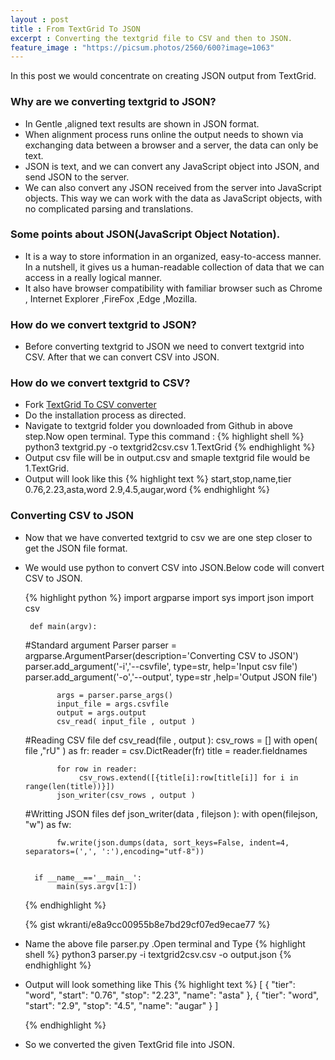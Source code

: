 ```yaml
---
layout : post
title : From TextGrid To JSON
excerpt : Converting the textgrid file to CSV and then to JSON.
feature_image : "https://picsum.photos/2560/600?image=1063"
---
```


In this post we would concentrate on creating JSON output from TextGrid.
### Why are we converting textgrid to JSON?
*  In Gentle ,aligned text results are shown in JSON format.
*  When alignment process runs online the output needs to shown via exchanging
   data between a browser and a server, the data can only be text.
*  JSON is text, and we can convert any JavaScript object into JSON, and send
   JSON to the server.
*  We can also convert any JSON received from the server into JavaScript objects.
   This way we can work with the data as JavaScript objects, with no complicated
   parsing and translations.


### Some points about JSON(JavaScript Object Notation).
* It is a way to store information in an organized, easy-to-access manner.
  In a nutshell, it gives us a human-readable collection of data that we can
  access in a really logical manner.
* It also have browser compatibility with familiar browser such as Chrome ,
   Internet Explorer ,FireFox ,Edge ,Mozilla.

### How do we convert textgrid to JSON?
* Before converting textgrid to JSON we need to convert textgrid into CSV.
  After that we can convert CSV into JSON.    

### How do we convert textgrid to CSV?
* Fork [TextGrid To CSV converter](https://github.com/kylerbrown/textgrid.git)
* Do the installation process as directed.
* Navigate to textgrid folder you downloaded from Github in above step.Now open terminal.
  Type this command :
  {% highlight shell %}
     python3 textgrid.py -o textgrid2csv.csv 1.TextGrid
  {% endhighlight %}
* Output csv file will be in output.csv and smaple textgrid file would be 1.TextGrid.
* Output will look like this
  {% highlight text %}
      start,stop,name,tier
      0.76,2.23,asta,word
      2.9,4.5,augar,word
  {% endhighlight %}  
### Converting CSV to JSON
* Now that we have converted textgrid to csv we are one step closer to get the
  JSON file format.
* We would use python to convert CSV into JSON.Below code will convert CSV to JSON.

  {% highlight python %}
       import argparse
       import sys
       import json
       import csv

       def main(argv):
    #Standard argument Parser
             parser = argparse.ArgumentParser(description='Converting CSV to JSON')
             parser.add_argument('-i','--csvfile', type=str, help='Input csv file')
             parser.add_argument('-o','--output', type=str ,help='Output JSON file')

             args = parser.parse_args()
             input_file = args.csvfile
             output = args.output
             csv_read( input_file , output )
    #Reading CSV file
       def csv_read(file , output ):
             csv_rows = []
             with open( file ,"rU" ) as fr:
             reader = csv.DictReader(fr)
             title = reader.fieldnames

             for row in reader:
                  csv_rows.extend([{title[i]:row[title[i]] for i in range(len(title))}])
             json_writer(csv_rows , output )

    #Writting JSON files
        def json_writer(data , filejson ):
              with open(filejson, "w") as fw:

             fw.write(json.dumps(data, sort_keys=False, indent=4, separators=(',', ':'),encoding="utf-8"))


        if __name__=='__main__':
             main(sys.argv[1:])

  {% endhighlight %}  

  {% gist wkranti/e8a9cc00955b8e7bd29cf07ed9ecae77 %}

* Name the above file parser.py .Open terminal and Type
    {% highlight shell %}
         python3 parser.py -i textgrid2csv.csv -o output.json
    {% endhighlight %}
* Output will look something like This
  {% highlight text %}
    [
       {
            "tier": "word",
           "start": "0.76",
           "stop": "2.23",
           "name": "asta"
        },
       {
           "tier": "word",
           "start": "2.9",
           "stop": "4.5",
           "name": "augar"
        }
    ]

  {% endhighlight %}      
* So we converted the given TextGrid file into JSON.
